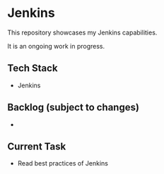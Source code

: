 # Jenkins
This repository showcases my Jenkins capabilities.

It is an ongoing work in progress.

## Tech Stack
- Jenkins

## Backlog (subject to changes)
- 

## Current Task
-  Read best practices of Jenkins
